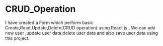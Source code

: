 # CRUD_Operation
I have created a Form which perform basic Create,Read,Update,Delete(CRUD operation) using React js .
We can add new user ,update user data,delete user data and also save user data using this project.  
